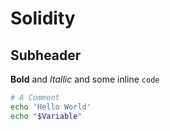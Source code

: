 # Solidity

## Subheader

**Bold** and *Itallic* and some inline `code`

```bash
# A Comment
echo 'Hello World'
echo "$Variable"
```
